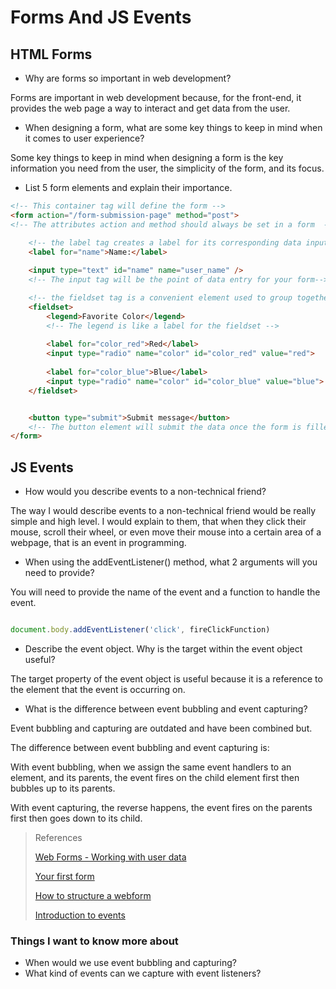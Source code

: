 # Forms And JS Events

## HTML Forms

- Why are forms so important in web development?

Forms are important in web development because, for the front-end, it provides the web page a way to interact and get data from the user.

- When designing a form, what are some key things to keep in mind when it comes to user experience?

Some key things to keep in mind when designing a form is the key information you need from the user, the simplicity of the form, and its focus.

- List 5 form elements and explain their importance.

```html
<!-- This container tag will define the form -->
<form action="/form-submission-page" method="post"> 
<!-- The attributes action and method should always be set in a form  -->

    <!-- the label tag creates a label for its corresponding data input tag (with matching id's)-->
    <label for="name">Name:</label> 
 
    <input type="text" id="name" name="user_name" />
    <!-- The input tag will be the point of data entry for your form-->

    <!-- the fieldset tag is a convenient element used to group together widgets/inputs that share the same purpose, -->
    <fieldset>
        <legend>Favorite Color</legend>
        <!-- The legend is like a label for the fieldset -->
        
        <label for="color_red">Red</label>
        <input type="radio" name="color" id="color_red" value="red">
        
        <label for="color_blue">Blue</label>
        <input type="radio" name="color" id="color_blue" value="blue">
    </fieldset>


    <button type="submit">Submit message</button>
    <!-- The button element will submit the data once the form is filled out -->
</form>
```

## JS Events

- How would you describe events to a non-technical friend?

The way I would describe events to a non-technical friend would be really simple and high level. I would explain to them, that when they click their mouse, scroll their wheel, or even move their mouse into a certain area of a webpage, that is an event in programming.

- When using the addEventListener() method, what 2 arguments will you need to provide?

You will need to provide the name of the event and a function to handle the event.

```javascript

document.body.addEventListener('click', fireClickFunction)

```

- Describe the event object. Why is the target within the event object useful?

The target property of the event object is useful because it is a reference to the element that the event is occurring on.

- What is the difference between event bubbling and event capturing?

Event bubbling and capturing are outdated and have been combined but.

The difference between event bubbling and event capturing is:

With event bubbling, when we assign the same event handlers to an element, and its parents, the event fires on the child element first then bubbles up to its parents.

With event capturing, the reverse happens, the event fires on the parents first then goes down to its child.


>References
>
>[Web Forms - Working with user data](https://developer.mozilla.org/en-US/docs/Learn/Forms)
>
>[Your first form](https://developer.mozilla.org/en-US/docs/Learn/Forms/Your_first_form)
>
>[How to structure a webform](https://developer.mozilla.org/en-US/docs/Learn/Forms/How_to_structure_a_web_form)
>
>[Introduction to events](https://developer.mozilla.org/en-US/docs/Learn/JavaScript/Building_blocks/Events)

### Things I want to know more about
- When would we use event bubbling and capturing?
- What kind of events can we capture with event listeners?